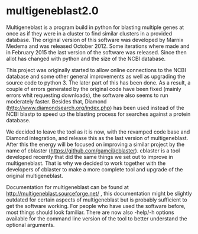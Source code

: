 # multigeneblast2.0

Multigeneblast is a program build in python for blasting multiple genes at once as if they were in a cluster to find similar clusters in a provided database. The original version of this software was developed by Marnix Medema and was released October 2012. Some iterations where made and in February 2015 the last version of the software was released. Since then allot has changed with python and the size of the NCBI database.

This project was originally started to allow online connections to the NCBI database and some other general improvements as well as upgrading the source code to python 3. The later part of this has been done. As a result, a couple of errors generated by the original code have been fixed (mainly errors whit requesting downloads), the software also seems to run moderately faster. Besides that, Diamond (http://www.diamondsearch.org/index.php) has been used instead of the NCBI blastp to speed up the blasting process for searches against a protein database.

We decided to leave the tool as it is now, with the revamped code base and Diamond integration, and release this as the last version of multigeneblast. After this the energy will  be focused on improving a similar project by the name of cblaster (https://github.com/gamcil/cblaster).  cblaster is a tool developed recently that did the same things we set out to improve in multigeneblast. That is why we decided to work together with the developers of cblaster to make a more complete tool and upgrade of the original multigeneblast.

Documentation for multigeneblast can be found at http://multigeneblast.sourceforge.net/ , this documentation might be slightly outdated for certain aspects of multigeneblast but is probably sufficient to get the software working. For people who have used the software before, most things should look familiar. There are now also -help/-h options available for the command line version of the tool to better understand the optional arguments.
